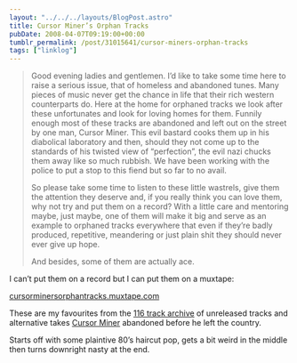 ```yaml
---
layout: "../../../layouts/BlogPost.astro"
title: Cursor Miner’s Orphan Tracks
pubDate: 2008-04-07T09:19:00+00:00
tumblr_permalink: /post/31015641/cursor-miners-orphan-tracks
tags: ["linklog"]
---
```


> Good evening ladies and gentlemen. I&rsquo;d like to take some time here to raise a serious issue, that of homeless and abandoned tunes. Many pieces of music never get the chance in life that their rich western counterparts do. Here at the home for orphaned tracks we look after these unfortunates and look for loving homes for them. Funnily enough most of these tracks are abandoned and left out on the street by one man, Cursor Miner. This evil bastard cooks them up in his diabolical laboratory and then, should they not come up to the standards of his twisted view of &ldquo;perfection&rdquo;, the evil nazi chucks them away like so much rubbish. We have been working with the police to put a stop to this fiend but so far to no avail.
>
> So please take some time to listen to these little wastrels, give them the attention they deserve and, if you really think you can love them, why not try and put them on a record? With a little care and mentoring maybe, just maybe, one of them will make it big and serve as an example to orphaned tracks everywhere that even if they&rsquo;re badly produced, repetitive, meandering or just plain shit they should never ever give up hope.
>
> And besides, some of them are actually ace.

I can&rsquo;t put them on a record but I can put them on a muxtape:

[cursorminersorphantracks.muxtape.com][1]

These are my favourites from the [116 track archive][2] of unreleased tracks and alternative takes [Cursor Miner][3] abandoned before he left the country.

Starts off with some plaintive 80&rsquo;s haircut pop, gets a bit weird in the middle then turns downright nasty at the end.

[1]: http://cursorminersorphantracks.muxtape.com/
[2]: http://www.rootnot.co.uk/
[3]: http://www.myspace.com/cursorminer
